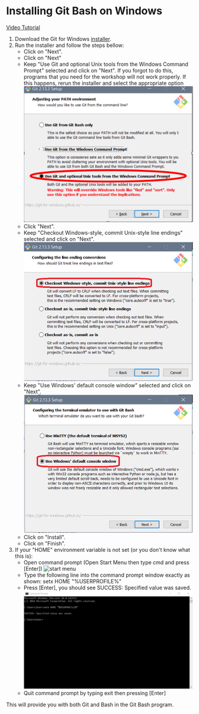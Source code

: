 # Installing Git Bash on Windows

[Video Tutorial](https://www.youtube.com/watch?v=339AEqk9c-8)
1. Download the Git for Windows [installer](https://git-for-windows.github.io/).
2. Run the installer and follow the steps bellow:
    * Click on "Next".
    * Click on "Next"
    * Keep "Use Git and optional Unix tools from the Windows Command Prompt" selected and click on "Next". If you forgot to do this, programs that you need for the workshop will not work properly. If this happens, rerun the installer and select the appropriate option
    ![git install](img/git_setup1.png)
    * Click "Next".
    * Keep "Checkout Windows-style, commit Unix-style line endings" selected and click on "Next".
    ![git install](img/git_setup2.png)
    * Keep "Use Windows' default console window" selected and click on "Next".
    ![git install](img/git_setup3.png)
    * Click on "Install".
    * Click on "Finish".
3. If your "HOME" environment variable is not set (or you don't know what this is):
    * Open command prompt (Open Start Menu then type cmd and press [Enter])
    ![start menu](images/start_menu.png)
    * Type the following line into the command prompt window exactly as shown:
      setx HOME "%USERPROFILE%"
    * Press [Enter], you should see SUCCESS: Specified value was saved.
    ![command prompt](img/cmd_prompt.png)
    * Quit command prompt by typing exit then pressing [Enter]
    
This will provide you with both Git and Bash in the Git Bash program.




    
